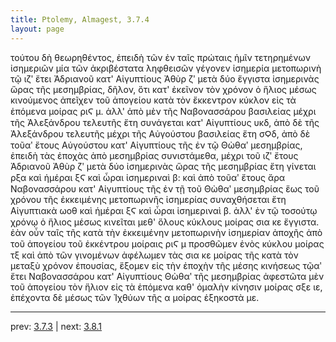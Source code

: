 ```yaml
---
title: Ptolemy, Almagest, 3.7.4
layout: page
---
```


τούτου δὴ θεωρηθέντος, ἐπειδὴ τῶν ἐν ταῖς πρώταις ἡμῖν τετηρημένων ἰσημεριῶν μία τῶν ἀκριβέστατα ληφθεισῶν γέγονεν ἰσημερία μετοπωρινὴ τῷ ιζʹ ἔτει Ἀδριανοῦ κατ' Αἰγυπτίους Ἀθὺρ ζʹ μετὰ δύο ἔγγιστα ἰσημερινὰς ὥρας τῆς μεσημβρίας, δῆλον, ὅτι κατ' ἐκεῖνον τὸν χρόνον ὁ ἥλιος μέσως κινούμενος ἀπεῖχεν τοῦ ἀπογείου κατὰ τὸν ἔκκεντρον κύκλον εἰς τὰ ἑπόμενα μοίρας ριϚ μ. ἀλλ' ἀπὸ μὲν τῆς Ναβονασσάρου βασιλείας μέχρι τῆς Ἀλεξάνδρου τελευτῆς ἔτη συνάγεται κατ' Αἰγυπτίους υκδ, ἀπὸ δὲ τῆς Ἀλεξάνδρου τελευτῆς μέχρι τῆς Αὐγούστου βασιλείας ἔτη σϘδ, ἀπὸ δὲ τοῦαʹ ἔτους Αὐγούστου κατ' Αἰγυπτίους τῆς ἐν τῷ Θὼθαʹ μεσημβρίας, ἐπειδὴ τὰς ἐποχὰς ἀπὸ μεσημβρίας συνιστάμεθα, μέχρι τοῦ ιζʹ ἔτους Ἀδριανοῦ Ἀθὺρ ζʹ μετὰ δύο ἰσημερινὰς ὥρας τῆς μεσημβρίας ἔτη γίνεται ρξα καὶ ἡμέραι ξϚ καὶ ὧραι ἰσημεριναὶ β: καὶ ἀπὸ τοῦαʹ ἔτους ἄρα Ναβονασσάρου κατ' Αἰγυπτίους τῆς ἐν τῇ τοῦ Θὼθαʹ μεσημβρίας ἕως τοῦ χρόνου τῆς ἐκκειμένης μετοπωρινῆς ἰσημερίας συναχθήσεται ἔτη Αἰγυπτιακὰ ωοθ καὶ ἡμέραι ξϚ καὶ ὧραι ἰσημεριναὶ β. ἀλλ' ἐν τῷ τοσούτῳ χρόνῳ ὁ ἥλιος μέσως κινεῖται μεθ' ὅλους κύκλους μοίρας σια κε ἔγγιστα. ἐὰν οὖν ταῖς τῆς κατὰ τὴν ἐκκειμένην μετοπωρινὴν ἰσημερίαν ἀποχῆς ἀπὸ τοῦ ἀπογείου τοῦ ἐκκέντρου μοίραις ριϚ μ προσθῶμεν ἑνὸς κύκλου μοίρας τξ καὶ ἀπὸ τῶν γινομένων ἀφέλωμεν τὰς σια κε μοίρας τῆς κατὰ τὸν μεταξὺ χρόνον ἐπουσίας, ἕξομεν εἰς τὴν ἐποχὴν τῆς μέσης κινήσεως τῷαʹ ἔτει Ναβονασσάρου κατ' Αἰγυπτίους Θὼθαʹ τῆς μεσημβρίας ἀφεστῶτα μὲν τοῦ ἀπογείου τὸν ἥλιον εἰς τὰ ἑπόμενα καθ' ὁμαλὴν κίνησιν μοίρας σξε ιε, ἐπέχοντα δὲ μέσως τῶν Ἰχθύων τῆς α μοίρας ἑξηκοστὰ με. 

---

prev: [3.7.3](../3.7.3/) | next: [3.8.1](../3.8.1/)

